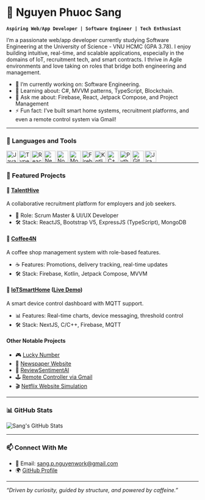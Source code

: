 # 🚀 Nguyen Phuoc Sang

**`Aspiring Web/App Developer | Software Engineer | Tech Enthusiast`**

I’m a passionate web/app developer currently studying Software Engineering at the University of Science - VNU HCMC (GPA 3.78). I enjoy building intuitive, real-time, and scalable applications, especially in the domains of IoT, recruitment tech, and smart contracts. I thrive in Agile environments and love taking on roles that bridge both engineering and management.

- 🔭 I’m currently working on: Software Engineering. 
- 🌱 Learning about: C#, MVVM patterns, TypeScript, Blockchain.
- 🧠 Ask me about: Firebase, React, Jetpack Compose, and Project Management
- ⚡ Fun fact: I’ve built smart home systems, recruitment platforms, and even a remote control system via Gmail!

---

### 🧰 Languages and Tools

<img align="left" alt="JavaScript" width="30px" src="https://cdn.jsdelivr.net/gh/devicons/devicon/icons/javascript/javascript-plain.svg"/>
<img align="left" alt="TypeScript" width="30px" src="https://cdn.jsdelivr.net/gh/devicons/devicon/icons/typescript/typescript-plain.svg"/>
<img align="left" alt="React" width="30px" src="https://cdn.jsdelivr.net/gh/devicons/devicon/icons/react/react-original.svg"/>
<img align="left" alt="NextJS" width="30px" src="https://cdn.jsdelivr.net/gh/devicons/devicon/icons/nextjs/nextjs-original.svg"/>
<img align="left" alt="NodeJS" width="30px" src="https://cdn.jsdelivr.net/gh/devicons/devicon/icons/nodejs/nodejs-original.svg"/>
<img align="left" alt="MongoDB" width="30px" src="https://cdn.jsdelivr.net/gh/devicons/devicon/icons/mongodb/mongodb-original.svg"/>
<img align="left" alt="Firebase" width="30px" src="https://cdn.jsdelivr.net/gh/devicons/devicon/icons/firebase/firebase-plain.svg"/>
<img align="left" alt="Kotlin" width="30px" src="https://cdn.jsdelivr.net/gh/devicons/devicon/icons/kotlin/kotlin-original.svg"/>
<img align="left" alt="C++" width="30px" src="https://cdn.jsdelivr.net/gh/devicons/devicon/icons/cplusplus/cplusplus-plain.svg"/>
<img align="left" alt="Python" width="30px" src="https://cdn.jsdelivr.net/gh/devicons/devicon/icons/python/python-plain.svg"/>
<img align="left" alt="Git" width="30px" src="https://cdn.jsdelivr.net/gh/devicons/devicon/icons/git/git-original.svg"/>
<img align="left" alt="Jira" width="30px" src="https://cdn.jsdelivr.net/gh/devicons/devicon/icons/jira/jira-original.svg"/>
<br />

---

### 💼 Featured Projects

#### 🔹 [TalentHive](https://github.com/Sang-Nguyen-Phuoc/TalentHive)
A collaborative recruitment platform for employers and job seekers.
- 🧭 Role: Scrum Master & UI/UX Developer
- 🛠 Stack: ReactJS, Bootstrap V5, ExpressJS (TypeScript), MongoDB

#### 🔹 [Coffee4N](https://github.com/Sang-Nguyen-Phuoc/Coffee4N)
A coffee shop management system with role-based features.
- ☕ Features: Promotions, delivery tracking, real-time updates
- 🛠 Stack: Firebase, Kotlin, Jetpack Compose, MVVM

#### 🔹 [IoTSmartHome](https://github.com/Sang-Nguyen-Phuoc/IoT-SmartHomeDev) ([Live Demo](https://iotsmarthome.vercel.app/))
A smart device control dashboard with MQTT support.
- 📊 Features: Real-time charts, device messaging, threshold control
- 🛠 Stack: NextJS, C/C++, Firebase, MQTT

#### Other Notable Projects
- 🎮 [Lucky Number](https://github.com/Sang-Nguyen-Phuoc/Betting-random-number-smart-contract)
- 📄 [Newspaper Website](https://github.com/nban22/Newspaper)
- 🤖 [ReviewSentimentAI](https://github.com/Sang-Nguyen-Phuoc/ReviewSentimentAI)
- 🕹️ [Remote Controller via Gmail](https://github.com/Sunflowerformylove/Remote-Control-w-Email)
- 🎬 [Netflix Website Simulation](https://github.com/Sang-Nguyen-Phuoc/Netflix-website-simulation)

---

### 📊 GitHub Stats

![Sang's GitHub Stats](https://github-readme-stats.vercel.app/api?username=Sang-Nguyen-Phuoc&show_icons=true&theme=radical)

---

### 📫 Connect With Me

- 📧 Email: sang.p.nguyenwork@gmail.com  
- 🌍 [GitHub Profile](https://github.com/Sang-Nguyen-Phuoc)

---

*“Driven by curiosity, guided by structure, and powered by caffeine.”*
